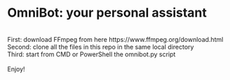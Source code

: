 # OmniBot: your personal assistant
<br/>
First: download FFmpeg from here https://www.ffmpeg.org/download.html <br/>
Second: clone all the files in this repo in the same local directory <br/>
Third: start from CMD or PowerShell the omnibot.py script <br/>
<br/>
Enjoy!
